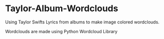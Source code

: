 # Taylor-Album-Wordclouds
Using Taylor Swifts Lyrics from albums to make image colored wordclouds.

Wordclouds are made using Python Wordcloud Library
